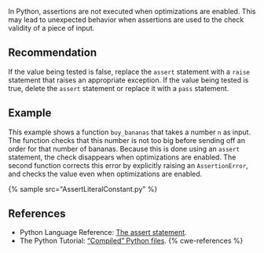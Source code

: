 In Python, assertions are not executed when optimizations are enabled. This may lead to unexpected behavior when assertions are used to the check validity of a piece of input.


## Recommendation
If the value being tested is false, replace the `assert` statement with a `raise` statement that raises an appropriate exception. If the value being tested is true, delete the `assert` statement or replace it with a `pass` statement.


## Example
This example shows a function `buy_bananas` that takes a number `n` as input. The function checks that this number is not too big before sending off an order for that number of bananas. Because this is done using an `assert` statement, the check disappears when optimizations are enabled. The second function corrects this error by explicitly raising an `AssertionError`, and checks the value even when optimizations are enabled.

{% sample src="AssertLiteralConstant.py" %}

## References
* Python Language Reference: [The assert statement](https://docs.python.org/2/reference/simple_stmts.html#the-assert-statement).
* The Python Tutorial: [“Compiled” Python files](https://docs.python.org/2.7/tutorial/modules.html#compiled-python-files).
{% cwe-references %}
